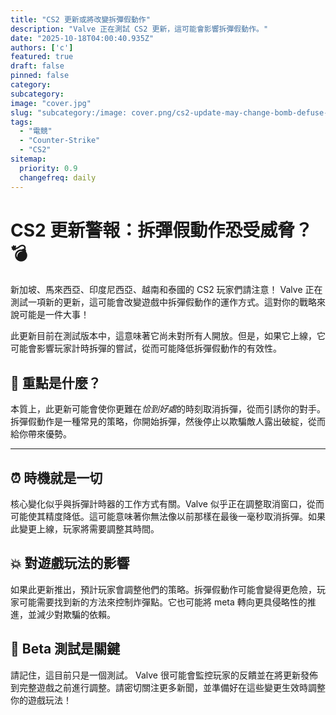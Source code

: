 ```yaml
---
title: "CS2 更新或將改變拆彈假動作"
description: "Valve 正在測試 CS2 更新，這可能會影響拆彈假動作。"
date: "2025-10-18T04:00:40.935Z"
authors: ['c']
featured: true
draft: false
pinned: false
category:
subcategory:
image: "cover.jpg"
slug: "subcategory:/image: cover.png/cs2-update-may-change-bomb-defuse-fakes"
tags:
  - "電競"
  - "Counter-Strike"
  - "CS2"
sitemap:
  priority: 0.9
  changefreq: daily
---
```

# CS2 更新警報：拆彈假動作恐受威脅？💣

新加坡、馬來西亞、印度尼西亞、越南和泰國的 CS2 玩家們請注意！ Valve 正在測試一項新的更新，這可能會改變遊戲中拆彈假動作的運作方式。這對你的戰略來說可能是一件大事！

此更新目前在測試版本中，這意味著它尚未對所有人開放。但是，如果它上線，它可能會影響玩家計時拆彈的嘗試，從而可能降低拆彈假動作的有效性。

## 🤔 重點是什麼？

本質上，此更新可能會使你更難在*恰到好處*的時刻取消拆彈，從而引誘你的對手。拆彈假動作是一種常見的策略，你開始拆彈，然後停止以欺騙敵人露出破綻，從而給你帶來優勢。

---

## ⏰ 時機就是一切
核心變化似乎與拆彈計時器的工作方式有關。Valve 似乎正在調整取消窗口，從而可能使其精度降低。這可能意味著你無法像以前那樣在最後一毫秒取消拆彈。如果此變更上線，玩家將需要調整其時間。

## 💥 對遊戲玩法的影響
如果此更新推出，預計玩家會調整他們的策略。拆彈假動作可能會變得更危險，玩家可能需要找到新的方法來控制炸彈點。它也可能將 meta 轉向更具侵略性的推進，並減少對欺騙的依賴。

## 🧪 Beta 測試是關鍵
請記住，這目前只是一個測試。 Valve 很可能會監控玩家的反饋並在將更新發佈到完整遊戲之前進行調整。請密切關注更多新聞，並準備好在這些變更生效時調整你的遊戲玩法！